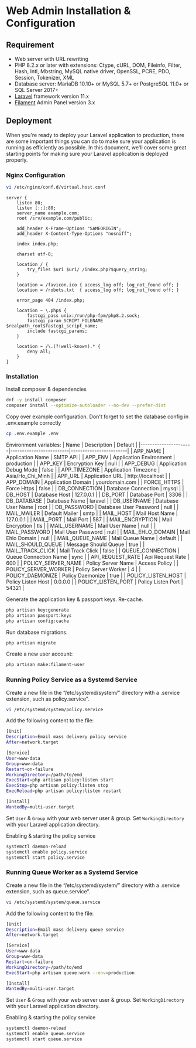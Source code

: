 Web Admin Installation & Configuration
======================================

## Requirement
* Web server with URL rewriting
* PHP 8.2.x or later with extensions: Ctype, cURL, DOM, Fileinfo, Filter, Hash, Intl,
Mbstring, MySQL native driver, OpenSSL, PCRE, PDO, Session, Tokenizer, XML
* Database server: MariaDB 10.10+ or MySQL 5.7+ or PostgreSQL 11.0+ or SQL Server 2017+
* [Laravel](https://laravel.com) framework version 11.x
* [Filament](https://filamentphp.com) Admin Panel version 3.x

## Deployment
When you're ready to deploy your Laravel application to production,
there are some important things you can do to make sure your
application is running as efficiently as possible.
In this document, we'll cover some great starting points
for making sure your Laravel application is deployed properly.

### Nginx Configuration
```sh
vi /etc/nginx/conf.d/virtual.host.conf
```

```nginx
server {
    listen 80;
    listen [::]:80;
    server_name example.com;
    root /srv/example.com/public;
 
    add_header X-Frame-Options "SAMEORIGIN";
    add_header X-Content-Type-Options "nosniff";
 
    index index.php;
 
    charset utf-8;
 
    location / {
        try_files $uri $uri/ /index.php?$query_string;
    }
 
    location = /favicon.ico { access_log off; log_not_found off; }
    location = /robots.txt  { access_log off; log_not_found off; }
 
    error_page 404 /index.php;

    location ~ \.php$ {
        fastcgi_pass unix:/run/php-fpm/php8.2.sock;
        fastcgi_param SCRIPT_FILENAME $realpath_root$fastcgi_script_name;
        include fastcgi_params;
    }
 
    location ~ /\.(?!well-known).* {
        deny all;
    }
}
```

### Installation
Install composer & dependencies
```sh
dnf -y install composer
composer install --optimize-autoloader --no-dev --prefer-dist
```

Copy over example configuration.
Don't forget to set the database config in .env.example correctly
```sh
cp .env.example .env
```

Environment variables:
| Name                 | Description             | Default                |
|----------------------|-------------------------|------------------------|
| APP_NAME             | Application Name        | SMTP API               |
| APP_ENV              | Application Environment | production             |
| APP_KEY              | Encryption Key          | null                   |
| APP_DEBUG            | Application Debug Mode  | false                  |
| APP_TIMEZONE         | Application Timezone    | Asia/Ho_Chi_Minh       |
| APP_URL              | Application URL         | http://localhost       |
| APP_DOMAIN           | Application Domain      | yourdomain.com         |
| FORCE_HTTPS          | Force Https             | false                  |
| DB_CONNECTION        | Database Connection     | mysql                  |
| DB_HOST              | Database Host           | 127.0.0.1              |
| DB_PORT              | Database Port           | 3306                   |
| DB_DATABASE          | Database Name           | laravel                |
| DB_USERNAME          | Database User Name      | root                   |
| DB_PASSWORD          | Database User Password  | null                   |
| MAIL_MAILER          | Default Mailer          | smtp                   |
| MAIL_HOST            | Mail Host Name          | 127.0.0.1              |
| MAIL_PORT            | Mail Port               | 587                    |
| MAIL_ENCRYPTION      | Mail Encryption         | tls                    |
| MAIL_USERNAME        | Mail User Name          | null                   |
| MAIL_PASSWORD        | Mail User Password      | null                   |
| MAIL_EHLO_DOMAIN     | Mail Ehlo Domain        | null                   |
| MAIL_QUEUE_NAME      | Mail Queue Name         | default                |
| MAIL_SHOULD_QUEUE    | Message Should Queue    | true                   |
| MAIL_TRACK_CLICK     | Mail Track Click        | false                  |
| QUEUE_CONNECTION     | Queue Connection Name   | sync                   |
| API_REQUEST_RATE     | Api Request Rate        | 600                    |
| POLICY_SERVER_NAME   | Policy Server Name      | Access Policy          |
| POLICY_SERVER_WORKER | Policy Server Worker    | 4                      |
| POLICY_DAEMONIZE     | Policy Daemonize        | true                   |
| POLICY_LISTEN_HOST   | Policy Listen Host      | 0.0.0.0                |
| POLICY_LISTEN_PORT   | Policy Listen Port      | 54321                  |

Generate the application key & passport keys. Re-cache.
```sh
php artisan key:generate
php artisan passport:keys
php artisan config:cache
```

Run database migrations.
```sh
php artisan migrate
```

Create a new user account:
```sh
php artisan make:filament-user
```

### Running Policy Service as a Systemd Service
Create a new file in the “/etc/systemd/system/” directory with a .service extension,
such as policy.service”.
```sh
vi /etc/systemd/system/policy.service 
```
Add the following content to the file:
```sh
[Unit]
Description=Email mass delivery policy service
After=network.target

[Service]
User=www-data
Group=www-data
Restart=on-failure
WorkingDirectory=/path/to/emd
ExecStart=php artisan policy:listen start
ExecStop=php artisan policy:listen stop
ExecReload=php artisan policy:listen restart

[Install]
WantedBy=multi-user.target
```
Set `User` & `Group` with your web server user & group.
Set `WorkingDirectory` with your Laravel application directory.

Enabling & starting the policy service
```sh
systemctl daemon-reload
systemctl enable policy.service
systemctl start policy.service
```

### Running Queue Worker as a Systemd Service
Create a new file in the “/etc/systemd/system/” directory with a .service extension,
such as queue.service”.
```sh
vi /etc/systemd/system/queue.service 
```
Add the following content to the file:
```sh
[Unit]
Description=Email mass delivery queue service
After=network.target

[Service]
User=www-data
Group=www-data
Restart=on-failure
WorkingDirectory=/path/to/emd
ExecStart=php artisan queue:work --env=production

[Install]
WantedBy=multi-user.target
```
Set `User` & `Group` with your web server user & group.
Set `WorkingDirectory` with your Laravel application directory.

Enabling & starting the policy service
```sh
systemctl daemon-reload
systemctl enable queue.service
systemctl start queue.service
```
